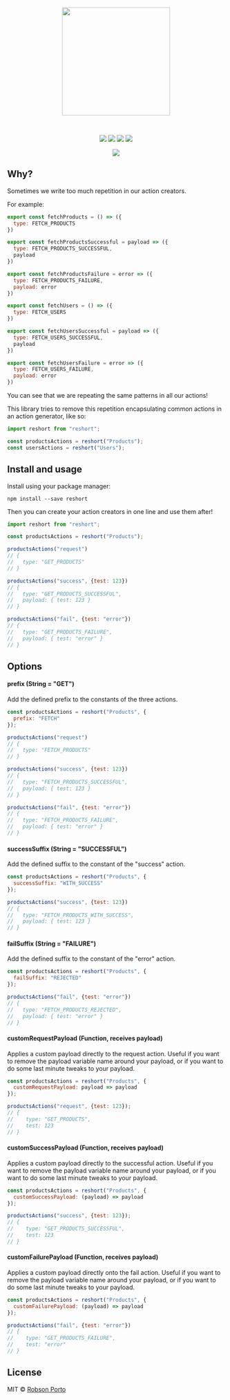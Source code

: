 <br/>
<p align="center">
  <img src="https://i.imgur.com/ItRWLd2.png" width="250" />
</p>

<br/>
<p align="center">
<a href="https://github.com/diegohaz/nod"><img src="https://img.shields.io/badge/generator-nod-2196F3.svg?style=flat-square" /></a>
<a href="https://npmjs.org/package/reshort"><img src="https://img.shields.io/npm/v/reshort.svg?style=flat-square" /></a>
<a href="https://travis-ci.org/robbporto/reshort"><img src="https://img.shields.io/travis/robbporto/reshort/master.svg?style=flat-square" /></a>
<a href="https://codecov.io/gh/robbporto/reshort/branch/master"><img src="https://img.shields.io/codecov/c/github/robbporto/reshort/master.svg?style=flat-square" /></a>
</p>

<p align="center">
  <img src="https://i.imgur.com/2SUaL34.png"/>
</p>

## Why?

Sometimes we write too much repetition in our action creators.

For example:
```js
export const fetchProducts = () => ({
  type: FETCH_PRODUCTS
})

export const fetchProductsSuccessful = payload => ({
  type: FETCH_PRODUCTS_SUCCESSFUL,
  payload
})

export const fetchProductsFailure = error => ({
  type: FETCH_PRODUCTS_FAILURE,
  payload: error
})

export const fetchUsers = () => ({
  type: FETCH_USERS
})

export const fetchUsersSuccessful = payload => ({
  type: FETCH_USERS_SUCCESSFUL,
  payload
})

export const fetchUsersFailure = error => ({
  type: FETCH_USERS_FAILURE,
  payload: error
})
```

You can see that we are repeating the same patterns in all our actions!

This library tries to remove this repetition encapsulating common actions in an action generator, like so:

```js
import reshort from "reshort";

const productsActions = reshort("Products");
const usersActions = reshort("Users");
```

## Install and usage

Install using your package manager:
```
npm install --save reshort
```
Then you can create your action creators in one line and use them after!
```js
import reshort from "reshort";

const productsActions = reshort("Products");

productsActions("request")
// {
//   type: "GET_PRODUCTS"
// }

productsActions("success", {test: 123})
// {
//   type: "GET_PRODUCTS_SUCCESSFUL",
//   payload: { test: 123 }
// }

productsActions("fail", {test: "error"})
// {
//   type: "GET_PRODUCTS_FAILURE",
//   payload: { test: "error" }
// }
```

## Options

#### prefix (String = "GET")
Add the defined prefix to the constants of the three actions.
```js
const productsActions = reshort("Products", {
  prefix: "FETCH"
});

productsActions("request")
// {
//   type: "FETCH_PRODUCTS"
// }

productsActions("success", {test: 123})
// {
//   type: "FETCH_PRODUCTS_SUCCESSFUL",
//   payload: { test: 123 }
// }

productsActions("fail", {test: "error"})
// {
//   type: "FETCH_PRODUCTS_FAILURE",
//   payload: { test: "error" }
// }
```

#### successSuffix (String = "SUCCESSFUL")
Add the defined suffix to the constant of the "success" action.
```js
const productsActions = reshort("Products", {
  successSuffix: "WITH_SUCCESS"
});

productsActions("success", {test: 123})
// {
//   type: "FETCH_PRODUCTS_WITH_SUCCESS",
//   payload: { test: 123 }
// }
```

#### failSuffix (String = "FAILURE")
Add the defined suffix to the constant of the "error" action.
```js
const productsActions = reshort("Products", {
  failSuffix: "REJECTED"
});

productsActions("fail", {test: "error"})
// {
//   type: "FETCH_PRODUCTS_REJECTED",
//   payload: { test: "error" }
// }
```
#### customRequestPayload (Function, receives payload)
Applies a custom payload directly to the request action.
Useful if you want to remove the payload variable name around your payload,
or if you want to do some last minute tweaks to your payload.
```js
const productsActions = reshort("Products", {
  customRequestPayload: payload => payload
});

productsActions("request", {test: 123});
// {
//    type: "GET_PRODUCTS",
//    test: 123
// }
```


#### customSuccessPayload (Function, receives payload)
Applies a custom payload directly to the successful action.
Useful if you want to remove the payload variable name around your payload,
or if you want to do some last minute tweaks to your payload.
```js
const productsActions = reshort("Products", {
  customSuccessPayload: (payload) => payload
});

productsActions("success", {test: 123});
// {
//    type: "GET_PRODUCTS_SUCCESSFUL",
//    test: 123
// }
```

#### customFailurePayload (Function, receives payload)
Applies a custom payload directly onto the fail action.
Useful if you want to remove the payload variable name around your payload,
or if you want to do some last minute tweaks to your payload.
```js
const productsActions = reshort("Products", {
  customFailurePayload: (payload) => payload
});

productsActions("fail", {test: "error"})
// {
//    type: "GET_PRODUCTS_FAILURE",
//    test: "error"
// }
```

## License

MIT © [Robson Porto](https://github.com/robbporto)
